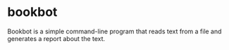 # bookbot
Bookbot is a simple command-line program that reads text from a file and generates a report about the text.
